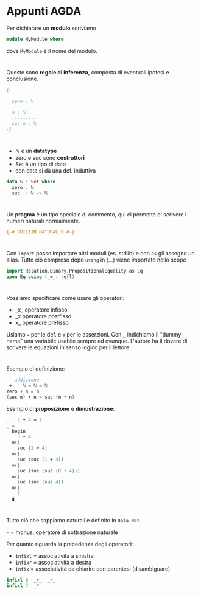 # Appunti AGDA

Per dichiarare un **modulo** scriviamo
```agda
module MyModule where
```
dove `MyModule` è il nome del modulo.

# 

Queste sono **regole di inferenza**, composta di eventuali ipotesi e conclusione.
```agda
{-
  --------
  zero : ℕ  

  m : ℕ
  ---------
  suc m : ℕ 
-}
```

# 

- ℕ è un **datatype**
- zero e suc sono **costruttori**
- Set è un tipo di dato
- con data si dà una def. induttiva

```agda
data ℕ : Set where
  zero : ℕ
  suc  : ℕ -> ℕ
```

# 

Un **pragma** è un tipo speciale di commento, qui ci permette di scrivere i numeri naturali normalmente.
```agda
{-# BUILTIN NATURAL ℕ #-}
```

# 

Con `import` posso importare altri moduli (es. stdlib) e con `as` gli assegno un alias.
Tutto ciò compreso dopo `using` in (...) viene importato nello scope
```agda
import Relation.Binary.PropositionalEquality as Eq
open Eq using (_≡_; refl)
```

# 

Possiamo specificare come usare gli operatori:
- \_x\_ operatore infisso
- _x  operatore postfisso
- x_  operatore prefisso

Usiamo `=` per le def. e `≡` per le asserzioni.
Con `_` indichiamo il "dummy name" una variabile usabile sempre ed ovunque. 
L'autore ha il dovere di scrivere le equazioni in senso logico per il lettore.

# 

Esempio di definizione:

```agda
-- addizione
_+_ : ℕ → ℕ → ℕ
zero + n = n
(suc m) + n = suc (m + n)
```

Esempio di **proposizione** e **dimostrazione**:
```agda
_ : 3 + 4 ≡ 7
_ =
  begin
    3 + 4
  ≡⟨⟩
    suc (2 + 4)
  ≡⟨⟩
    suc (suc (1 + 4))
  ≡⟨⟩
    suc (suc (suc (0 + 4)))
  ≡⟨⟩
    suc (suc (suc 4))
  ≡⟨⟩
    7
  ∎
```

# 

Tutto ciò che sappiamo naturali è definito in `Data.Nat`.

`∸` = monus, operatore di sottrazione naturale 

Per quanto riguarda la precedenza degli operatori:
- `infixl` = associatività a sinistra
- `infixr` = associatività a destra
- `infix`  = associatività da chiarire con parentesi (disambiguare)

```agda
infixl 6  _+_  _∸_
infixl 7  _*_
```
